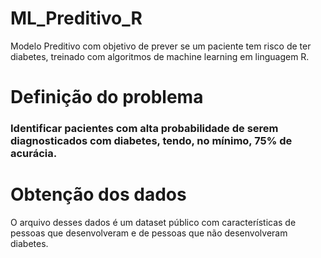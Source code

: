 # ML_Preditivo_R
Modelo Preditivo com objetivo de prever se um paciente tem risco de ter diabetes, treinado com algoritmos de machine learning em linguagem R.

# Definição do problema
### Identificar pacientes com alta probabilidade de serem diagnosticados com diabetes, tendo, no mínimo, 75% de acurácia.

# Obtenção dos dados
O arquivo desses dados é um dataset público com características de pessoas que desenvolveram e de pessoas que não desenvolveram diabetes.
